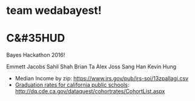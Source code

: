 # team wedabayest!
# C&#35HUD
Bayes Hackathon 2016!

Emmett Jacobs
Sahil Shah
Brian Ta
Alex Joss
Sang Han
Kevin Hung

* Median Income by zip: https://www.irs.gov/pub/irs-soi/13zpallagi.csv
* [Graduation rates for california public schools](http://dq.cde.ca.gov/dataquest/cohortrates/CohortList.aspx): http://dq.cde.ca.gov/dataquest/cohortrates/CohortList.aspx
